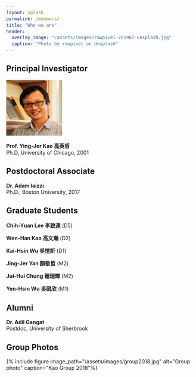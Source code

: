 ```yaml
---
layout: splash
permalink: /members/
title: "Who we are"
header:
  overlay_image: "/assets/images/rawpixel-781987-unsplash.jpg"
  caption: "Photo by rawpixel on Unsplash"
---
```



## Principal Investigator

 <img src="/assets/images/yjkao.jpg" height="150px" width="150px"  >

  **Prof. Ying-Jer Kao 高英哲** <br> Ph.D, University of Chicago, 2001


## Postdoctoral Associate

**Dr. Adam Iaizzi** <br> Ph.D., Boston University, 2017


## Graduate Students

  **Chih-Yuan Lee 李致遠** (D5)

  **Wen-Han Kao 高文瀚** (D2)

  **Kai-Hsin Wu 吳愷訢** (D1)

  **Jing-Jer Yan 顏敬哲** (M2)

  **Jui-Hui Chung 鍾瑞輝** (M2)

  **Yen-Hsin Wu 吳硯欣** (M1)

## Alumni

**Dr. Adil Gangat** <br> Postdoc, University of Sherbrook




## Group Photos


{% include figure image_path="/assets/images/group2018.jpg" alt="Group photo" caption="Kao Group 2018"%}
